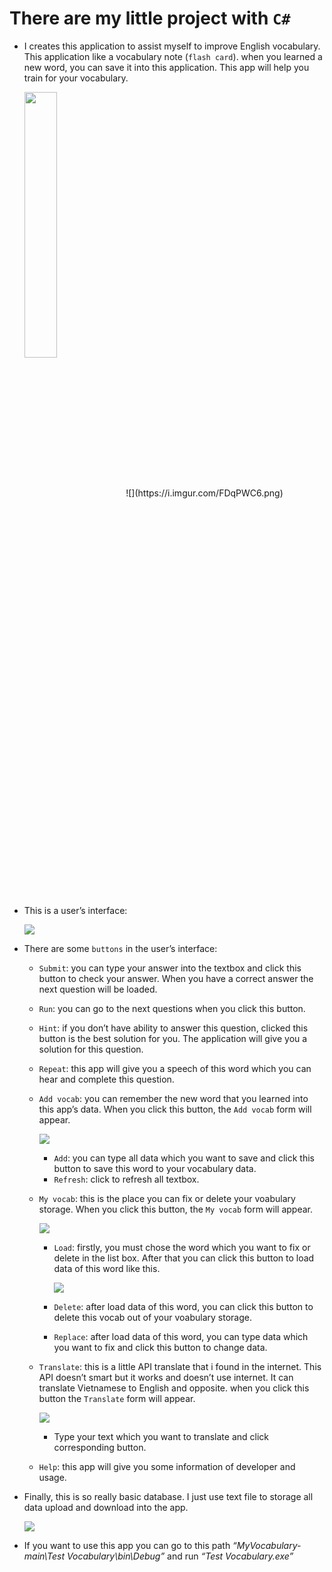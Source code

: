 There are my little project with `C#`
==============================================================================================

-   I creates this application to assist myself to improve English
    vocabulary. This application like a vocabulary note (`flash card`).
    when you learned a new word, you can save it into this application.
    This app will help you train for your vocabulary.
    
    <img align="center" width="33%" src="https://i.stack.imgur.com/RJj4x.png">
    ![](https://i.imgur.com/FDqPWC6.png)
-   This is a user’s interface:
    
    ![](https://i.imgur.com/qgHZEdr.png)
-   There are some `buttons` in the user’s interface:

    -   `Submit`: you can type your answer into the textbox and click
        this button to check your answer. When you have a correct answer
        the next question will be loaded.
    -   `Run`: you can go to the next questions when you click this
        button.
    -   `Hint`: if you don’t have ability to answer this question,
        clicked this button is the best solution for you. The
        application will give you a solution for this question.
    -   `Repeat`: this app will give you a speech of this word which you
        can hear and complete this question.
    -   `Add vocab`: you can remember the new word that you learned into
        this app’s data. When you click this button, the `Add vocab`
        form will appear.
        
        ![](https://i.imgur.com/l9uzHRh.png)
        -   `Add`: you can type all data which you want to save and
            click this button to save this word to your vocabulary data.
        -   `Refresh`: click to refresh all textbox.
    -   `My vocab`: this is the place you can fix or delete your
        voabulary storage. When you click this button, the `My vocab`
        form will appear.
        
        ![](https://i.imgur.com/dIL0R4H.png)
        -   `Load`: firstly, you must chose the word which you want to
            fix or delete in the list box. After that you can click this
            button to load data of this word like this.
            
            ![](https://i.imgur.com/DLc92BW.png)
        -   `Delete`: after load data of this word, you can click this
            button to delete this vocab out of your voabulary storage.
        -   `Replace`: after load data of this word, you can type data
            which you want to fix and click this button to change data.
    -   `Translate`: this is a little API translate that i found in the
        internet. This API doesn’t smart but it works and doesn’t use
        internet. It can translate Vietnamese to English and opposite.
        when you click this button the `Translate` form will appear.
        
        ![](https://i.imgur.com/zfzz1ht.png)
        -   Type your text which you want to translate and click
            corresponding button.
    -   `Help`: this app will give you some information of developer and
        usage.
-   Finally, this is so really basic database. I just use text file to
    storage all data upload and download into the app.
    
    ![](https://i.imgur.com/ntiq8yf.png)
-   If you want to use this app you can go to this path
    *“MyVocabulary-main\\Test Vocabulary\\bin\\Debug”* and run *“Test
    Vocabulary.exe”*


